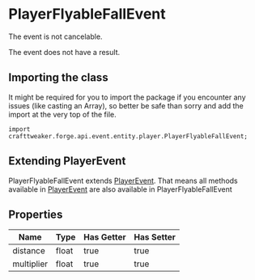 # PlayerFlyableFallEvent

The event is not cancelable.

The event does not have a result.

## Importing the class

It might be required for you to import the package if you encounter any issues (like casting an Array), so better be safe than sorry and add the import at the very top of the file.
```zenscript
import crafttweaker.forge.api.event.entity.player.PlayerFlyableFallEvent;
```


## Extending PlayerEvent

PlayerFlyableFallEvent extends [PlayerEvent](/forge/api/event/entity/player/PlayerEvent). That means all methods available in [PlayerEvent](/forge/api/event/entity/player/PlayerEvent) are also available in PlayerFlyableFallEvent

## Properties

|    Name    | Type  | Has Getter | Has Setter |
|------------|-------|------------|------------|
| distance   | float | true       | true       |
| multiplier | float | true       | true       |

